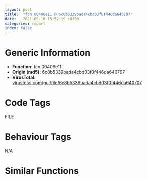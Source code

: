 ```yaml
---
layout: post
title:  "fcn.00406e11 @ 6c8b5339bada4cbd03f0f446da640707"
date:   2021-09-10 15:52:19 +0300
categories: report
index: false
---
```


# Generic Information
- **Function:** fcn.00406e11
- **Origin (md5):** 6c8b5339bada4cbd03f0f446da640707
- **VirusTotal:** [virustotal.com/gui/file/6c8b5339bada4cbd03f0f446da640707][virustotal_ref]

# Code Tags
<span class="tag" id="FILE">FILE</span>


# Behaviour Tags
<span class="bhv-tag" id="na">N/A</span>

# Similar Functions
<script type="text/javascript" src="https://www.gstatic.com/charts/loader.js"></script>
<script type="text/javascript">

    google.charts.load('current', {'packages':['corechart']});
    google.charts.setOnLoadCallback(drawChart);

    function drawChart() {
    var data = new google.visualization.DataTable();
        data.addColumn('number', 'X');
        data.addColumn('number', 'Y');
        data.addColumn({type: 'string', role: 'tooltip', 'p': {'html': true}});
        data.addColumn({'type': 'string', 'role': 'style'});
        
        data.addRows([
    [-50.71057891845703, 0.4877142310142517, '<b><a href="/report/fcn.00406e11@6c8b5339bada4cbd03f0f446da640707">fcn.00406e11</a><br>@6c8b5339bada4cbd03f0f446da640707</b><br>push ebp<br>mov ebp, esp<br>sub esp, 0x25c<br>push edi<br>mov edi, dword[ebp+8]<br>push edi<br>call fcn.004068fa<br>test byte[ebp+0xc], 8<br>mov dword[ebp-0xc], eax<br>je 0x406e44<br>push edi<br>call dword[sym.imp.KERNEL32.dll_DeleteFileW]<br>neg eax<br>sbb eax, eax<br>inc eax<br>add dword[0x473e88], eax<br>jmp 0x407043<br>push ebx<br>mov ebx, dword[ebp+0xc]<br>and ebx, 1<br>push esi<br>mov dword[ebp-4], ebx<br>je 0x406e63<br>test eax, eax<br>je 0x406fc1<br>test byte[ebp+0xc], 2<br>je 0x406fc1<br>push edi<br>mov esi, 0x45d928<br>push esi<br>call fcn.0040618f<br>test ebx, ebx<br>mov ebx, dword[sym.imp.KERNEL32.dll_lstrcatW]<br>je 0x406e83<br>push str..<br>push esi<br>call ebx<br>jmp 0x406e89<br>push edi<br>call fcn.004068ce<br>cmp word[edi], 0<br>jne 0x406e99<br>cmp word[0x45d928], 0x5c<br>jne 0x406ea1<br>push 0x4098a0<br>push edi<br>call ebx<br>push edi<br>call dword[sym.imp.KERNEL32.dll_lstrlenW]<br>lea eax, [edi+eax*2]<br>mov dword[ebp-8], eax<br>lea eax, [ebp-0x25c]<br>push eax<br>push esi<br>call dword[sym.imp.KERNEL32.dll_FindFirstFileW]<br>cmp eax, 0xffffffff<br>mov dword[ebp+8], eax<br>je 0x406fb2<br>lea esi, [ebp-0x230]<br>push 0x3f<br>mov eax, esi<br>push eax<br>call fcn.00405e8e<br>xor ebx, ebx<br>cmp word[eax], bx<br>je 0x406ee8<br>cmp word[ebp-0x28], bx<br>je 0x406ee8<br>lea esi, [ebp-0x28]<br>cmp word[esi], 0x2e<br>jne 0x406f0b<br>movzx eax, word[esi+2]<br>cmp ax, bx<br>je 0x406f8f<br>cmp ax, 0x2e<br>jne 0x406f0b<br>cmp word[esi+4], bx<br>je 0x406f8f<br>push esi<br>push dword[ebp-8]<br>call fcn.0040618f<br>test byte[ebp-0x25c], 0x10<br>je 0x406f32<br>mov eax, dword[ebp+0xc]<br>and eax, 3<br>cmp al, 3<br>jne 0x406f8f<br>push dword[ebp+0xc]<br>push edi<br>call fcn.00406e11<br>jmp 0x406f8f<br>push edi<br>push str.Delete:_DeleteFile___s__<br>call fcn.00406429<br>pop ecx<br>pop ecx<br>push edi<br>call fcn.00405fb9<br>push edi<br>call dword[sym.imp.KERNEL32.dll_DeleteFileW]<br>test eax, eax<br>push edi<br>jne 0x406f88<br>test byte[ebp+0xc], 4<br>je 0x406f74<br>push str.Delete:_DeleteFile_on_Reboot___s__<br>call fcn.00406429<br>pop ecx<br>pop ecx<br>push edi<br>push 0xfffffffffffffff1<br>call fcn.00405107<br>push ebx<br>push edi<br>call fcn.00406dde<br>jmp 0x406f8f<br>push str.Delete:_DeleteFile_failed___s__<br>call fcn.00406429<br>inc dword[0x473e88]<br>pop ecx<br>pop ecx<br>jmp 0x406f8f<br>push 0xfffffffffffffff2<br>call fcn.00405107<br>lea eax, [ebp-0x25c]<br>push eax<br>push dword[ebp+8]<br>call dword[sym.imp.KERNEL32.dll_FindNextFileW]<br>test eax, eax<br>jne 0x406ec8<br>push dword[ebp+8]<br>call dword[sym.imp.KERNEL32.dll_FindClose]<br>jmp 0x406fb4<br>xor ebx, ebx<br>cmp dword[ebp-4], ebx<br>je 0x406fc1<br>mov eax, dword[ebp-8]<br>and word[eax-2], 0<br>xor esi, esi<br>cmp dword[ebp-4], esi<br>je 0x407041<br>cmp dword[ebp-0xc], esi<br>push edi<br>jne 0x406fd5<br>push str.RMDir:_RemoveDirectory_invalid_input___s__<br>jmp 0x40702b<br>call fcn.0040645b<br>test eax, eax<br>je 0x407041<br>push edi<br>call fcn.0040689f<br>push edi<br>push str.RMDir:_RemoveDirectory___s__<br>call fcn.00406429<br>pop ecx<br>pop ecx<br>push edi<br>call fcn.00405fb9<br>push edi<br>call dword[sym.imp.KERNEL32.dll_RemoveDirectoryW]<br>test eax, eax<br>push edi<br>jne 0x40703a<br>test byte[ebp+0xc], 4<br>je 0x407026<br>push str.RMDir:_RemoveDirectory_on_Reboot___s__<br>call fcn.00406429<br>pop ecx<br>pop ecx<br>push edi<br>push 0xfffffffffffffff1<br>call fcn.00405107<br>push esi<br>push edi<br>call fcn.00406dde<br>jmp 0x407041<br>push str.RMDir:_RemoveDirectory_failed___s__<br>call fcn.00406429<br>inc dword[0x473e88]<br>pop ecx<br>pop ecx<br>jmp 0x407041<br>push 0xffffffffffffffe5<br>call fcn.00405107<br>pop esi<br>pop ebx<br>pop edi<br>leave <br>ret 8<br><eoc> ', 'point { fill-color: #e0440e; }'],
[-35.96677780151367, -12.055270195007324, '<b><a href="/report/fcn.00406c9b@fc08a944a357dc216338592f13f65b60">fcn.00406c9b</a><br>@fc08a944a357dc216338592f13f65b60</b><br>push ebp<br>mov ebp, esp<br>sub esp, 0x25c<br>push edi<br>mov edi, dword[ebp+8]<br>push edi<br>call fcn.0040677e<br>test byte[ebp+0xc], 8<br>mov dword[ebp-0xc], eax<br>je 0x406cce<br>push edi<br>call dword[sym.imp.KERNEL32.dll_DeleteFileW]<br>neg eax<br>sbb eax, eax<br>inc eax<br>add dword[0x472e88], eax<br>jmp 0x406ecd<br>push ebx<br>mov ebx, dword[ebp+0xc]<br>and ebx, 1<br>push esi<br>mov dword[ebp-4], ebx<br>je 0x406ced<br>test eax, eax<br>je 0x406e4b<br>test byte[ebp+0xc], 2<br>je 0x406e4b<br>push edi<br>mov esi, 0x45c918<br>push esi<br>call fcn.00406009<br>test ebx, ebx<br>mov ebx, dword[sym.imp.KERNEL32.dll_lstrcatW]<br>je 0x406d0d<br>push str..<br>push esi<br>call ebx<br>jmp 0x406d13<br>push edi<br>call fcn.00406751<br>cmp word[edi], 0<br>jne 0x406d23<br>cmp word[0x45c918], 0x5c<br>jne 0x406d2b<br>push 0x408838<br>push edi<br>call ebx<br>push edi<br>call dword[sym.imp.KERNEL32.dll_lstrlenW]<br>lea eax, [edi+eax*2]<br>mov dword[ebp-8], eax<br>lea eax, [ebp-0x25c]<br>push eax<br>push esi<br>call dword[sym.imp.KERNEL32.dll_FindFirstFileW]<br>mov dword[ebp+8], eax<br>cmp eax, 0xffffffff<br>je 0x406e3b<br>lea esi, [ebp-0x230]<br>push 0x3f<br>mov eax, esi<br>push eax<br>call fcn.00405d06<br>xor ebx, ebx<br>cmp word[eax], bx<br>je 0x406d72<br>cmp word[ebp-0x28], bx<br>je 0x406d72<br>lea esi, [ebp-0x28]<br>cmp word[esi], 0x2e<br>jne 0x406d94<br>movzx eax, word[esi+2]<br>cmp ax, bx<br>je 0x406e18<br>cmp eax, 0x2e<br>jne 0x406d94<br>cmp word[esi+4], bx<br>je 0x406e18<br>push esi<br>push dword[ebp-8]<br>call fcn.00406009<br>test byte[ebp-0x25c], 0x10<br>je 0x406dbb<br>mov eax, dword[ebp+0xc]<br>and eax, 3<br>cmp al, 3<br>jne 0x406e18<br>push dword[ebp+0xc]<br>push edi<br>call fcn.00406c9b<br>jmp 0x406e18<br>push edi<br>push str.Delete:_DeleteFile___s__<br>call fcn.004062a3<br>pop ecx<br>pop ecx<br>push edi<br>call fcn.00405e30<br>push edi<br>call dword[sym.imp.KERNEL32.dll_DeleteFileW]<br>push edi<br>test eax, eax<br>jne 0x406e11<br>test byte[ebp+0xc], 4<br>je 0x406dfd<br>push str.Delete:_DeleteFile_on_Reboot___s__<br>call fcn.004062a3<br>pop ecx<br>pop ecx<br>push edi<br>push 0xfffffffffffffff1<br>call fcn.00404f72<br>push ebx<br>push edi<br>call fcn.00406c68<br>jmp 0x406e18<br>push str.Delete:_DeleteFile_failed___s__<br>call fcn.004062a3<br>inc dword[0x472e88]<br>pop ecx<br>pop ecx<br>jmp 0x406e18<br>push 0xfffffffffffffff2<br>call fcn.00404f72<br>lea eax, [ebp-0x25c]<br>push eax<br>push dword[ebp+8]<br>call dword[sym.imp.KERNEL32.dll_FindNextFileW]<br>test eax, eax<br>jne 0x406d52<br>push dword[ebp+8]<br>call dword[sym.imp.KERNEL32.dll_FindClose]<br>jmp 0x406e3d<br>xor ebx, ebx<br>cmp dword[ebp-4], ebx<br>je 0x406e4b<br>mov ecx, dword[ebp-8]<br>xor eax, eax<br>mov word[ecx-2], ax<br>xor esi, esi<br>cmp dword[ebp-4], esi<br>je 0x406ecb<br>push edi<br>cmp dword[ebp-0xc], esi<br>jne 0x406e5f<br>push str.RMDir:_RemoveDirectory_invalid_input___s__<br>jmp 0x406eb5<br>call fcn.004062d5<br>test eax, eax<br>je 0x406ecb<br>push edi<br>call fcn.00406722<br>push edi<br>push str.RMDir:_RemoveDirectory___s__<br>call fcn.004062a3<br>pop ecx<br>pop ecx<br>push edi<br>call fcn.00405e30<br>push edi<br>call dword[sym.imp.KERNEL32.dll_RemoveDirectoryW]<br>push edi<br>test eax, eax<br>jne 0x406ec4<br>test byte[ebp+0xc], 4<br>je 0x406eb0<br>push str.RMDir:_RemoveDirectory_on_Reboot___s__<br>call fcn.004062a3<br>pop ecx<br>pop ecx<br>push edi<br>push 0xfffffffffffffff1<br>call fcn.00404f72<br>push esi<br>push edi<br>call fcn.00406c68<br>jmp 0x406ecb<br>push str.RMDir:_RemoveDirectory_failed___s__<br>call fcn.004062a3<br>inc dword[0x472e88]<br>pop ecx<br>pop ecx<br>jmp 0x406ecb<br>push 0xffffffffffffffe5<br>call fcn.00404f72<br>pop esi<br>pop ebx<br>pop edi<br>leave <br>ret 8<br><eoc> ', 'null'],
[-44.886165618896484, -29.09818458557129, '<b><a href="/report/fcn.00406c9b@59b1876779e3211327c1a96e7e2c12c4">fcn.00406c9b</a><br>@59b1876779e3211327c1a96e7e2c12c4</b><br>push ebp<br>mov ebp, esp<br>sub esp, 0x25c<br>push edi<br>mov edi, dword[ebp+8]<br>push edi<br>call fcn.0040677e<br>test byte[ebp+0xc], 8<br>mov dword[ebp-0xc], eax<br>je 0x406cce<br>push edi<br>call dword[sym.imp.KERNEL32.dll_DeleteFileW]<br>neg eax<br>sbb eax, eax<br>inc eax<br>add dword[0x472e88], eax<br>jmp 0x406ecd<br>push ebx<br>mov ebx, dword[ebp+0xc]<br>and ebx, 1<br>push esi<br>mov dword[ebp-4], ebx<br>je 0x406ced<br>test eax, eax<br>je 0x406e4b<br>test byte[ebp+0xc], 2<br>je 0x406e4b<br>push edi<br>mov esi, 0x45c918<br>push esi<br>call fcn.00406009<br>test ebx, ebx<br>mov ebx, dword[sym.imp.KERNEL32.dll_lstrcatW]<br>je 0x406d0d<br>push str..<br>push esi<br>call ebx<br>jmp 0x406d13<br>push edi<br>call fcn.00406751<br>cmp word[edi], 0<br>jne 0x406d23<br>cmp word[0x45c918], 0x5c<br>jne 0x406d2b<br>push 0x408838<br>push edi<br>call ebx<br>push edi<br>call dword[sym.imp.KERNEL32.dll_lstrlenW]<br>lea eax, [edi+eax*2]<br>mov dword[ebp-8], eax<br>lea eax, [ebp-0x25c]<br>push eax<br>push esi<br>call dword[sym.imp.KERNEL32.dll_FindFirstFileW]<br>mov dword[ebp+8], eax<br>cmp eax, 0xffffffff<br>je 0x406e3b<br>lea esi, [ebp-0x230]<br>push 0x3f<br>mov eax, esi<br>push eax<br>call fcn.00405d06<br>xor ebx, ebx<br>cmp word[eax], bx<br>je 0x406d72<br>cmp word[ebp-0x28], bx<br>je 0x406d72<br>lea esi, [ebp-0x28]<br>cmp word[esi], 0x2e<br>jne 0x406d94<br>movzx eax, word[esi+2]<br>cmp ax, bx<br>je 0x406e18<br>cmp eax, 0x2e<br>jne 0x406d94<br>cmp word[esi+4], bx<br>je 0x406e18<br>push esi<br>push dword[ebp-8]<br>call fcn.00406009<br>test byte[ebp-0x25c], 0x10<br>je 0x406dbb<br>mov eax, dword[ebp+0xc]<br>and eax, 3<br>cmp al, 3<br>jne 0x406e18<br>push dword[ebp+0xc]<br>push edi<br>call fcn.00406c9b<br>jmp 0x406e18<br>push edi<br>push str.Delete:_DeleteFile___s__<br>call fcn.004062a3<br>pop ecx<br>pop ecx<br>push edi<br>call fcn.00405e30<br>push edi<br>call dword[sym.imp.KERNEL32.dll_DeleteFileW]<br>push edi<br>test eax, eax<br>jne 0x406e11<br>test byte[ebp+0xc], 4<br>je 0x406dfd<br>push str.Delete:_DeleteFile_on_Reboot___s__<br>call fcn.004062a3<br>pop ecx<br>pop ecx<br>push edi<br>push 0xfffffffffffffff1<br>call fcn.00404f72<br>push ebx<br>push edi<br>call fcn.00406c68<br>jmp 0x406e18<br>push str.Delete:_DeleteFile_failed___s__<br>call fcn.004062a3<br>inc dword[0x472e88]<br>pop ecx<br>pop ecx<br>jmp 0x406e18<br>push 0xfffffffffffffff2<br>call fcn.00404f72<br>lea eax, [ebp-0x25c]<br>push eax<br>push dword[ebp+8]<br>call dword[sym.imp.KERNEL32.dll_FindNextFileW]<br>test eax, eax<br>jne 0x406d52<br>push dword[ebp+8]<br>call dword[sym.imp.KERNEL32.dll_FindClose]<br>jmp 0x406e3d<br>xor ebx, ebx<br>cmp dword[ebp-4], ebx<br>je 0x406e4b<br>mov ecx, dword[ebp-8]<br>xor eax, eax<br>mov word[ecx-2], ax<br>xor esi, esi<br>cmp dword[ebp-4], esi<br>je 0x406ecb<br>push edi<br>cmp dword[ebp-0xc], esi<br>jne 0x406e5f<br>push str.RMDir:_RemoveDirectory_invalid_input___s__<br>jmp 0x406eb5<br>call fcn.004062d5<br>test eax, eax<br>je 0x406ecb<br>push edi<br>call fcn.00406722<br>push edi<br>push str.RMDir:_RemoveDirectory___s__<br>call fcn.004062a3<br>pop ecx<br>pop ecx<br>push edi<br>call fcn.00405e30<br>push edi<br>call dword[sym.imp.KERNEL32.dll_RemoveDirectoryW]<br>push edi<br>test eax, eax<br>jne 0x406ec4<br>test byte[ebp+0xc], 4<br>je 0x406eb0<br>push str.RMDir:_RemoveDirectory_on_Reboot___s__<br>call fcn.004062a3<br>pop ecx<br>pop ecx<br>push edi<br>push 0xfffffffffffffff1<br>call fcn.00404f72<br>push esi<br>push edi<br>call fcn.00406c68<br>jmp 0x406ecb<br>push str.RMDir:_RemoveDirectory_failed___s__<br>call fcn.004062a3<br>inc dword[0x472e88]<br>pop ecx<br>pop ecx<br>jmp 0x406ecb<br>push 0xffffffffffffffe5<br>call fcn.00404f72<br>pop esi<br>pop ebx<br>pop edi<br>leave <br>ret 8<br><eoc> ', 'null'],
[-17.348682403564453, -16.9583797454834, '<b><a href="/report/fcn.00406cc7@5bfd33ece1aeef8bda2c7fc886262ed9">fcn.00406cc7</a><br>@5bfd33ece1aeef8bda2c7fc886262ed9</b><br>push ebp<br>mov ebp, esp<br>sub esp, 0x25c<br>push edi<br>mov edi, dword[ebp+8]<br>push edi<br>call fcn.004067aa<br>test byte[ebp+0xc], 8<br>mov dword[ebp-0xc], eax<br>je 0x406cfa<br>push edi<br>call dword[sym.imp.KERNEL32.dll_DeleteFileW]<br>neg eax<br>sbb eax, eax<br>inc eax<br>add dword[0x47eb68], eax<br>jmp 0x406ef9<br>push ebx<br>mov ebx, dword[ebp+0xc]<br>and ebx, 1<br>push esi<br>mov dword[ebp-4], ebx<br>je 0x406d19<br>test eax, eax<br>je 0x406e77<br>test byte[ebp+0xc], 2<br>je 0x406e77<br>push edi<br>mov esi, 0x467470<br>push esi<br>call fcn.00406035<br>test ebx, ebx<br>mov ebx, dword[sym.imp.KERNEL32.dll_lstrcatW]<br>je 0x406d39<br>push str..<br>push esi<br>call ebx<br>jmp 0x406d3f<br>push edi<br>call fcn.0040677d<br>cmp word[edi], 0<br>jne 0x406d4f<br>cmp word[0x467470], 0x5c<br>jne 0x406d57<br>push 0x409838<br>push edi<br>call ebx<br>push edi<br>call dword[sym.imp.KERNEL32.dll_lstrlenW]<br>lea eax, [edi+eax*2]<br>mov dword[ebp-8], eax<br>lea eax, [ebp-0x25c]<br>push eax<br>push esi<br>call dword[sym.imp.KERNEL32.dll_FindFirstFileW]<br>mov dword[ebp+8], eax<br>cmp eax, 0xffffffff<br>je 0x406e67<br>lea esi, [ebp-0x230]<br>push 0x3f<br>mov eax, esi<br>push eax<br>call fcn.00405d32<br>xor ebx, ebx<br>cmp word[eax], bx<br>je 0x406d9e<br>cmp word[ebp-0x28], bx<br>je 0x406d9e<br>lea esi, [ebp-0x28]<br>cmp word[esi], 0x2e<br>jne 0x406dc0<br>movzx eax, word[esi+2]<br>cmp ax, bx<br>je 0x406e44<br>cmp eax, 0x2e<br>jne 0x406dc0<br>cmp word[esi+4], bx<br>je 0x406e44<br>push esi<br>push dword[ebp-8]<br>call fcn.00406035<br>test byte[ebp-0x25c], 0x10<br>je 0x406de7<br>mov eax, dword[ebp+0xc]<br>and eax, 3<br>cmp al, 3<br>jne 0x406e44<br>push dword[ebp+0xc]<br>push edi<br>call fcn.00406cc7<br>jmp 0x406e44<br>push edi<br>push str.Delete:_DeleteFile___s__<br>call fcn.004062cf<br>pop ecx<br>pop ecx<br>push edi<br>call fcn.00405e5c<br>push edi<br>call dword[sym.imp.KERNEL32.dll_DeleteFileW]<br>push edi<br>test eax, eax<br>jne 0x406e3d<br>test byte[ebp+0xc], 4<br>je 0x406e29<br>push str.Delete:_DeleteFile_on_Reboot___s__<br>call fcn.004062cf<br>pop ecx<br>pop ecx<br>push edi<br>push 0xfffffffffffffff1<br>call fcn.00404f9e<br>push ebx<br>push edi<br>call fcn.00406c94<br>jmp 0x406e44<br>push str.Delete:_DeleteFile_failed___s__<br>call fcn.004062cf<br>inc dword[0x47eb68]<br>pop ecx<br>pop ecx<br>jmp 0x406e44<br>push 0xfffffffffffffff2<br>call fcn.00404f9e<br>lea eax, [ebp-0x25c]<br>push eax<br>push dword[ebp+8]<br>call dword[sym.imp.KERNEL32.dll_FindNextFileW]<br>test eax, eax<br>jne 0x406d7e<br>push dword[ebp+8]<br>call dword[sym.imp.KERNEL32.dll_FindClose]<br>jmp 0x406e69<br>xor ebx, ebx<br>cmp dword[ebp-4], ebx<br>je 0x406e77<br>mov ecx, dword[ebp-8]<br>xor eax, eax<br>mov word[ecx-2], ax<br>xor esi, esi<br>cmp dword[ebp-4], esi<br>je 0x406ef7<br>push edi<br>cmp dword[ebp-0xc], esi<br>jne 0x406e8b<br>push str.RMDir:_RemoveDirectory_invalid_input___s__<br>jmp 0x406ee1<br>call fcn.00406301<br>test eax, eax<br>je 0x406ef7<br>push edi<br>call fcn.0040674e<br>push edi<br>push str.RMDir:_RemoveDirectory___s__<br>call fcn.004062cf<br>pop ecx<br>pop ecx<br>push edi<br>call fcn.00405e5c<br>push edi<br>call dword[sym.imp.KERNEL32.dll_RemoveDirectoryW]<br>push edi<br>test eax, eax<br>jne 0x406ef0<br>test byte[ebp+0xc], 4<br>je 0x406edc<br>push str.RMDir:_RemoveDirectory_on_Reboot___s__<br>call fcn.004062cf<br>pop ecx<br>pop ecx<br>push edi<br>push 0xfffffffffffffff1<br>call fcn.00404f9e<br>push esi<br>push edi<br>call fcn.00406c94<br>jmp 0x406ef7<br>push str.RMDir:_RemoveDirectory_failed___s__<br>call fcn.004062cf<br>inc dword[0x47eb68]<br>pop ecx<br>pop ecx<br>jmp 0x406ef7<br>push 0xffffffffffffffe5<br>call fcn.00404f9e<br>pop esi<br>pop ebx<br>pop edi<br>leave <br>ret 8<br><eoc> ', 'null'],
[-20.455209732055664, -0.5144610404968262, '<b><a href="/report/fcn.00406c9b@e7f0482c425f7bc9cd320f60c1cfa28c">fcn.00406c9b</a><br>@e7f0482c425f7bc9cd320f60c1cfa28c</b><br>push ebp<br>mov ebp, esp<br>sub esp, 0x25c<br>push edi<br>mov edi, dword[ebp+8]<br>push edi<br>call fcn.0040677e<br>test byte[ebp+0xc], 8<br>mov dword[ebp-0xc], eax<br>je 0x406cce<br>push edi<br>call dword[sym.imp.KERNEL32.dll_DeleteFileW]<br>neg eax<br>sbb eax, eax<br>inc eax<br>add dword[0x472e88], eax<br>jmp 0x406ecd<br>push ebx<br>mov ebx, dword[ebp+0xc]<br>and ebx, 1<br>push esi<br>mov dword[ebp-4], ebx<br>je 0x406ced<br>test eax, eax<br>je 0x406e4b<br>test byte[ebp+0xc], 2<br>je 0x406e4b<br>push edi<br>mov esi, 0x45c918<br>push esi<br>call fcn.00406009<br>test ebx, ebx<br>mov ebx, dword[sym.imp.KERNEL32.dll_lstrcatW]<br>je 0x406d0d<br>push str..<br>push esi<br>call ebx<br>jmp 0x406d13<br>push edi<br>call fcn.00406751<br>cmp word[edi], 0<br>jne 0x406d23<br>cmp word[0x45c918], 0x5c<br>jne 0x406d2b<br>push 0x408838<br>push edi<br>call ebx<br>push edi<br>call dword[sym.imp.KERNEL32.dll_lstrlenW]<br>lea eax, [edi+eax*2]<br>mov dword[ebp-8], eax<br>lea eax, [ebp-0x25c]<br>push eax<br>push esi<br>call dword[sym.imp.KERNEL32.dll_FindFirstFileW]<br>mov dword[ebp+8], eax<br>cmp eax, 0xffffffff<br>je 0x406e3b<br>lea esi, [ebp-0x230]<br>push 0x3f<br>mov eax, esi<br>push eax<br>call fcn.00405d06<br>xor ebx, ebx<br>cmp word[eax], bx<br>je 0x406d72<br>cmp word[ebp-0x28], bx<br>je 0x406d72<br>lea esi, [ebp-0x28]<br>cmp word[esi], 0x2e<br>jne 0x406d94<br>movzx eax, word[esi+2]<br>cmp ax, bx<br>je 0x406e18<br>cmp eax, 0x2e<br>jne 0x406d94<br>cmp word[esi+4], bx<br>je 0x406e18<br>push esi<br>push dword[ebp-8]<br>call fcn.00406009<br>test byte[ebp-0x25c], 0x10<br>je 0x406dbb<br>mov eax, dword[ebp+0xc]<br>and eax, 3<br>cmp al, 3<br>jne 0x406e18<br>push dword[ebp+0xc]<br>push edi<br>call fcn.00406c9b<br>jmp 0x406e18<br>push edi<br>push str.Delete:_DeleteFile___s__<br>call fcn.004062a3<br>pop ecx<br>pop ecx<br>push edi<br>call fcn.00405e30<br>push edi<br>call dword[sym.imp.KERNEL32.dll_DeleteFileW]<br>push edi<br>test eax, eax<br>jne 0x406e11<br>test byte[ebp+0xc], 4<br>je 0x406dfd<br>push str.Delete:_DeleteFile_on_Reboot___s__<br>call fcn.004062a3<br>pop ecx<br>pop ecx<br>push edi<br>push 0xfffffffffffffff1<br>call fcn.00404f72<br>push ebx<br>push edi<br>call fcn.00406c68<br>jmp 0x406e18<br>push str.Delete:_DeleteFile_failed___s__<br>call fcn.004062a3<br>inc dword[0x472e88]<br>pop ecx<br>pop ecx<br>jmp 0x406e18<br>push 0xfffffffffffffff2<br>call fcn.00404f72<br>lea eax, [ebp-0x25c]<br>push eax<br>push dword[ebp+8]<br>call dword[sym.imp.KERNEL32.dll_FindNextFileW]<br>test eax, eax<br>jne 0x406d52<br>push dword[ebp+8]<br>call dword[sym.imp.KERNEL32.dll_FindClose]<br>jmp 0x406e3d<br>xor ebx, ebx<br>cmp dword[ebp-4], ebx<br>je 0x406e4b<br>mov ecx, dword[ebp-8]<br>xor eax, eax<br>mov word[ecx-2], ax<br>xor esi, esi<br>cmp dword[ebp-4], esi<br>je 0x406ecb<br>push edi<br>cmp dword[ebp-0xc], esi<br>jne 0x406e5f<br>push str.RMDir:_RemoveDirectory_invalid_input___s__<br>jmp 0x406eb5<br>call fcn.004062d5<br>test eax, eax<br>je 0x406ecb<br>push edi<br>call fcn.00406722<br>push edi<br>push str.RMDir:_RemoveDirectory___s__<br>call fcn.004062a3<br>pop ecx<br>pop ecx<br>push edi<br>call fcn.00405e30<br>push edi<br>call dword[sym.imp.KERNEL32.dll_RemoveDirectoryW]<br>push edi<br>test eax, eax<br>jne 0x406ec4<br>test byte[ebp+0xc], 4<br>je 0x406eb0<br>push str.RMDir:_RemoveDirectory_on_Reboot___s__<br>call fcn.004062a3<br>pop ecx<br>pop ecx<br>push edi<br>push 0xfffffffffffffff1<br>call fcn.00404f72<br>push esi<br>push edi<br>call fcn.00406c68<br>jmp 0x406ecb<br>push str.RMDir:_RemoveDirectory_failed___s__<br>call fcn.004062a3<br>inc dword[0x472e88]<br>pop ecx<br>pop ecx<br>jmp 0x406ecb<br>push 0xffffffffffffffe5<br>call fcn.00404f72<br>pop esi<br>pop ebx<br>pop edi<br>leave <br>ret 8<br><eoc> ', 'null'],
[-35.33755111694336, 7.1390380859375, '<b><a href="/report/fcn.00406dfc@13efdafd5b4f5d3a5dcb240b696c267c">fcn.00406dfc</a><br>@13efdafd5b4f5d3a5dcb240b696c267c</b><br>push ebp<br>mov ebp, esp<br>sub esp, 0x25c<br>push edi<br>mov edi, dword[ebp+8]<br>push edi<br>call fcn.004068df<br>test byte[ebp+0xc], 8<br>mov dword[ebp-0xc], eax<br>je 0x406e2f<br>push edi<br>call dword[sym.imp.KERNEL32.dll_DeleteFileW]<br>neg eax<br>sbb eax, eax<br>inc eax<br>add dword[0x472e88], eax<br>jmp 0x40702e<br>push ebx<br>mov ebx, dword[ebp+0xc]<br>and ebx, 1<br>push esi<br>mov dword[ebp-4], ebx<br>je 0x406e4e<br>test eax, eax<br>je 0x406fac<br>test byte[ebp+0xc], 2<br>je 0x406fac<br>push edi<br>mov esi, 0x45c928<br>push esi<br>call fcn.0040616a<br>test ebx, ebx<br>mov ebx, dword[sym.imp.KERNEL32.dll_lstrcatW]<br>je 0x406e6e<br>push str..<br>push esi<br>call ebx<br>jmp 0x406e74<br>push edi<br>call fcn.004068b2<br>cmp word[edi], 0<br>jne 0x406e84<br>cmp word[0x45c928], 0x5c<br>jne 0x406e8c<br>push 0x408838<br>push edi<br>call ebx<br>push edi<br>call dword[sym.imp.KERNEL32.dll_lstrlenW]<br>lea eax, [edi+eax*2]<br>mov dword[ebp-8], eax<br>lea eax, [ebp-0x25c]<br>push eax<br>push esi<br>call dword[sym.imp.KERNEL32.dll_FindFirstFileW]<br>mov dword[ebp+8], eax<br>cmp eax, 0xffffffff<br>je 0x406f9c<br>lea esi, [ebp-0x230]<br>push 0x3f<br>mov eax, esi<br>push eax<br>call fcn.00405e66<br>xor ebx, ebx<br>cmp word[eax], bx<br>je 0x406ed3<br>cmp word[ebp-0x28], bx<br>je 0x406ed3<br>lea esi, [ebp-0x28]<br>cmp word[esi], 0x2e<br>jne 0x406ef5<br>movzx eax, word[esi+2]<br>cmp ax, bx<br>je 0x406f79<br>cmp eax, 0x2e<br>jne 0x406ef5<br>cmp word[esi+4], bx<br>je 0x406f79<br>push esi<br>push dword[ebp-8]<br>call fcn.0040616a<br>test byte[ebp-0x25c], 0x10<br>je 0x406f1c<br>mov eax, dword[ebp+0xc]<br>and eax, 3<br>cmp al, 3<br>jne 0x406f79<br>push dword[ebp+0xc]<br>push edi<br>call fcn.00406dfc<br>jmp 0x406f79<br>push edi<br>push str.Delete:_DeleteFile___s__<br>call fcn.00406404<br>pop ecx<br>pop ecx<br>push edi<br>call fcn.00405f90<br>push edi<br>call dword[sym.imp.KERNEL32.dll_DeleteFileW]<br>push edi<br>test eax, eax<br>jne 0x406f72<br>test byte[ebp+0xc], 4<br>je 0x406f5e<br>push str.Delete:_DeleteFile_on_Reboot___s__<br>call fcn.00406404<br>pop ecx<br>pop ecx<br>push edi<br>push 0xfffffffffffffff1<br>call fcn.004050d2<br>push ebx<br>push edi<br>call fcn.00406dc9<br>jmp 0x406f79<br>push str.Delete:_DeleteFile_failed___s__<br>call fcn.00406404<br>inc dword[0x472e88]<br>pop ecx<br>pop ecx<br>jmp 0x406f79<br>push 0xfffffffffffffff2<br>call fcn.004050d2<br>lea eax, [ebp-0x25c]<br>push eax<br>push dword[ebp+8]<br>call dword[sym.imp.KERNEL32.dll_FindNextFileW]<br>test eax, eax<br>jne 0x406eb3<br>push dword[ebp+8]<br>call dword[sym.imp.KERNEL32.dll_FindClose]<br>jmp 0x406f9e<br>xor ebx, ebx<br>cmp dword[ebp-4], ebx<br>je 0x406fac<br>mov ecx, dword[ebp-8]<br>xor eax, eax<br>mov word[ecx-2], ax<br>xor esi, esi<br>cmp dword[ebp-4], esi<br>je 0x40702c<br>push edi<br>cmp dword[ebp-0xc], esi<br>jne 0x406fc0<br>push str.RMDir:_RemoveDirectory_invalid_input___s__<br>jmp 0x407016<br>call fcn.00406436<br>test eax, eax<br>je 0x40702c<br>push edi<br>call fcn.00406883<br>push edi<br>push str.RMDir:_RemoveDirectory___s__<br>call fcn.00406404<br>pop ecx<br>pop ecx<br>push edi<br>call fcn.00405f90<br>push edi<br>call dword[sym.imp.KERNEL32.dll_RemoveDirectoryW]<br>push edi<br>test eax, eax<br>jne 0x407025<br>test byte[ebp+0xc], 4<br>je 0x407011<br>push str.RMDir:_RemoveDirectory_on_Reboot___s__<br>call fcn.00406404<br>pop ecx<br>pop ecx<br>push edi<br>push 0xfffffffffffffff1<br>call fcn.004050d2<br>push esi<br>push edi<br>call fcn.00406dc9<br>jmp 0x40702c<br>push str.RMDir:_RemoveDirectory_failed___s__<br>call fcn.00406404<br>inc dword[0x472e88]<br>pop ecx<br>pop ecx<br>jmp 0x40702c<br>push 0xffffffffffffffe5<br>call fcn.004050d2<br>pop esi<br>pop ebx<br>pop edi<br>leave <br>ret 8<br><eoc> ', 'null'],
[-54.933780670166016, -15.699710845947266, '<b><a href="/report/fcn.00406e11@e7582fc3dadb394a1457ab7e7fbbe9a7">fcn.00406e11</a><br>@e7582fc3dadb394a1457ab7e7fbbe9a7</b><br>push ebp<br>mov ebp, esp<br>sub esp, 0x25c<br>push edi<br>mov edi, dword[ebp+8]<br>push edi<br>call fcn.004068fa<br>test byte[ebp+0xc], 8<br>mov dword[ebp-0xc], eax<br>je 0x406e44<br>push edi<br>call dword[sym.imp.KERNEL32.dll_DeleteFileW]<br>neg eax<br>sbb eax, eax<br>inc eax<br>add dword[0x473e88], eax<br>jmp 0x407043<br>push ebx<br>mov ebx, dword[ebp+0xc]<br>and ebx, 1<br>push esi<br>mov dword[ebp-4], ebx<br>je 0x406e63<br>test eax, eax<br>je 0x406fc1<br>test byte[ebp+0xc], 2<br>je 0x406fc1<br>push edi<br>mov esi, 0x45d928<br>push esi<br>call fcn.0040618f<br>test ebx, ebx<br>mov ebx, dword[sym.imp.KERNEL32.dll_lstrcatW]<br>je 0x406e83<br>push str..<br>push esi<br>call ebx<br>jmp 0x406e89<br>push edi<br>call fcn.004068ce<br>cmp word[edi], 0<br>jne 0x406e99<br>cmp word[0x45d928], 0x5c<br>jne 0x406ea1<br>push 0x4098a0<br>push edi<br>call ebx<br>push edi<br>call dword[sym.imp.KERNEL32.dll_lstrlenW]<br>lea eax, [edi+eax*2]<br>mov dword[ebp-8], eax<br>lea eax, [ebp-0x25c]<br>push eax<br>push esi<br>call dword[sym.imp.KERNEL32.dll_FindFirstFileW]<br>cmp eax, 0xffffffff<br>mov dword[ebp+8], eax<br>je 0x406fb2<br>lea esi, [ebp-0x230]<br>push 0x3f<br>mov eax, esi<br>push eax<br>call fcn.00405e8e<br>xor ebx, ebx<br>cmp word[eax], bx<br>je 0x406ee8<br>cmp word[ebp-0x28], bx<br>je 0x406ee8<br>lea esi, [ebp-0x28]<br>cmp word[esi], 0x2e<br>jne 0x406f0b<br>movzx eax, word[esi+2]<br>cmp ax, bx<br>je 0x406f8f<br>cmp ax, 0x2e<br>jne 0x406f0b<br>cmp word[esi+4], bx<br>je 0x406f8f<br>push esi<br>push dword[ebp-8]<br>call fcn.0040618f<br>test byte[ebp-0x25c], 0x10<br>je 0x406f32<br>mov eax, dword[ebp+0xc]<br>and eax, 3<br>cmp al, 3<br>jne 0x406f8f<br>push dword[ebp+0xc]<br>push edi<br>call fcn.00406e11<br>jmp 0x406f8f<br>push edi<br>push str.Delete:_DeleteFile___s__<br>call fcn.00406429<br>pop ecx<br>pop ecx<br>push edi<br>call fcn.00405fb9<br>push edi<br>call dword[sym.imp.KERNEL32.dll_DeleteFileW]<br>test eax, eax<br>push edi<br>jne 0x406f88<br>test byte[ebp+0xc], 4<br>je 0x406f74<br>push str.Delete:_DeleteFile_on_Reboot___s__<br>call fcn.00406429<br>pop ecx<br>pop ecx<br>push edi<br>push 0xfffffffffffffff1<br>call fcn.00405107<br>push ebx<br>push edi<br>call fcn.00406dde<br>jmp 0x406f8f<br>push str.Delete:_DeleteFile_failed___s__<br>call fcn.00406429<br>inc dword[0x473e88]<br>pop ecx<br>pop ecx<br>jmp 0x406f8f<br>push 0xfffffffffffffff2<br>call fcn.00405107<br>lea eax, [ebp-0x25c]<br>push eax<br>push dword[ebp+8]<br>call dword[sym.imp.KERNEL32.dll_FindNextFileW]<br>test eax, eax<br>jne 0x406ec8<br>push dword[ebp+8]<br>call dword[sym.imp.KERNEL32.dll_FindClose]<br>jmp 0x406fb4<br>xor ebx, ebx<br>cmp dword[ebp-4], ebx<br>je 0x406fc1<br>mov eax, dword[ebp-8]<br>and word[eax-2], 0<br>xor esi, esi<br>cmp dword[ebp-4], esi<br>je 0x407041<br>cmp dword[ebp-0xc], esi<br>push edi<br>jne 0x406fd5<br>push str.RMDir:_RemoveDirectory_invalid_input___s__<br>jmp 0x40702b<br>call fcn.0040645b<br>test eax, eax<br>je 0x407041<br>push edi<br>call fcn.0040689f<br>push edi<br>push str.RMDir:_RemoveDirectory___s__<br>call fcn.00406429<br>pop ecx<br>pop ecx<br>push edi<br>call fcn.00405fb9<br>push edi<br>call dword[sym.imp.KERNEL32.dll_RemoveDirectoryW]<br>test eax, eax<br>push edi<br>jne 0x40703a<br>test byte[ebp+0xc], 4<br>je 0x407026<br>push str.RMDir:_RemoveDirectory_on_Reboot___s__<br>call fcn.00406429<br>pop ecx<br>pop ecx<br>push edi<br>push 0xfffffffffffffff1<br>call fcn.00405107<br>push esi<br>push edi<br>call fcn.00406dde<br>jmp 0x407041<br>push str.RMDir:_RemoveDirectory_failed___s__<br>call fcn.00406429<br>inc dword[0x473e88]<br>pop ecx<br>pop ecx<br>jmp 0x407041<br>push 0xffffffffffffffe5<br>call fcn.00405107<br>pop esi<br>pop ebx<br>pop edi<br>leave <br>ret 8<br><eoc> ', 'null'],
[-28.15935707092285, -29.729215621948242, '<b><a href="/report/fcn.00406cc7@999ae3491971c32d67bd4c32561ea381">fcn.00406cc7</a><br>@999ae3491971c32d67bd4c32561ea381</b><br>push ebp<br>mov ebp, esp<br>sub esp, 0x25c<br>push edi<br>mov edi, dword[ebp+8]<br>push edi<br>call fcn.004067aa<br>test byte[ebp+0xc], 8<br>mov dword[ebp-0xc], eax<br>je 0x406cfa<br>push edi<br>call dword[sym.imp.KERNEL32.dll_DeleteFileW]<br>neg eax<br>sbb eax, eax<br>inc eax<br>add dword[0x47eb68], eax<br>jmp 0x406ef9<br>push ebx<br>mov ebx, dword[ebp+0xc]<br>and ebx, 1<br>push esi<br>mov dword[ebp-4], ebx<br>je 0x406d19<br>test eax, eax<br>je 0x406e77<br>test byte[ebp+0xc], 2<br>je 0x406e77<br>push edi<br>mov esi, 0x467470<br>push esi<br>call fcn.00406035<br>test ebx, ebx<br>mov ebx, dword[sym.imp.KERNEL32.dll_lstrcatW]<br>je 0x406d39<br>push str..<br>push esi<br>call ebx<br>jmp 0x406d3f<br>push edi<br>call fcn.0040677d<br>cmp word[edi], 0<br>jne 0x406d4f<br>cmp word[0x467470], 0x5c<br>jne 0x406d57<br>push 0x409838<br>push edi<br>call ebx<br>push edi<br>call dword[sym.imp.KERNEL32.dll_lstrlenW]<br>lea eax, [edi+eax*2]<br>mov dword[ebp-8], eax<br>lea eax, [ebp-0x25c]<br>push eax<br>push esi<br>call dword[sym.imp.KERNEL32.dll_FindFirstFileW]<br>mov dword[ebp+8], eax<br>cmp eax, 0xffffffff<br>je 0x406e67<br>lea esi, [ebp-0x230]<br>push 0x3f<br>mov eax, esi<br>push eax<br>call fcn.00405d32<br>xor ebx, ebx<br>cmp word[eax], bx<br>je 0x406d9e<br>cmp word[ebp-0x28], bx<br>je 0x406d9e<br>lea esi, [ebp-0x28]<br>cmp word[esi], 0x2e<br>jne 0x406dc0<br>movzx eax, word[esi+2]<br>cmp ax, bx<br>je 0x406e44<br>cmp eax, 0x2e<br>jne 0x406dc0<br>cmp word[esi+4], bx<br>je 0x406e44<br>push esi<br>push dword[ebp-8]<br>call fcn.00406035<br>test byte[ebp-0x25c], 0x10<br>je 0x406de7<br>mov eax, dword[ebp+0xc]<br>and eax, 3<br>cmp al, 3<br>jne 0x406e44<br>push dword[ebp+0xc]<br>push edi<br>call fcn.00406cc7<br>jmp 0x406e44<br>push edi<br>push str.Delete:_DeleteFile___s__<br>call fcn.004062cf<br>pop ecx<br>pop ecx<br>push edi<br>call fcn.00405e5c<br>push edi<br>call dword[sym.imp.KERNEL32.dll_DeleteFileW]<br>push edi<br>test eax, eax<br>jne 0x406e3d<br>test byte[ebp+0xc], 4<br>je 0x406e29<br>push str.Delete:_DeleteFile_on_Reboot___s__<br>call fcn.004062cf<br>pop ecx<br>pop ecx<br>push edi<br>push 0xfffffffffffffff1<br>call fcn.00404f9e<br>push ebx<br>push edi<br>call fcn.00406c94<br>jmp 0x406e44<br>push str.Delete:_DeleteFile_failed___s__<br>call fcn.004062cf<br>inc dword[0x47eb68]<br>pop ecx<br>pop ecx<br>jmp 0x406e44<br>push 0xfffffffffffffff2<br>call fcn.00404f9e<br>lea eax, [ebp-0x25c]<br>push eax<br>push dword[ebp+8]<br>call dword[sym.imp.KERNEL32.dll_FindNextFileW]<br>test eax, eax<br>jne 0x406d7e<br>push dword[ebp+8]<br>call dword[sym.imp.KERNEL32.dll_FindClose]<br>jmp 0x406e69<br>xor ebx, ebx<br>cmp dword[ebp-4], ebx<br>je 0x406e77<br>mov ecx, dword[ebp-8]<br>xor eax, eax<br>mov word[ecx-2], ax<br>xor esi, esi<br>cmp dword[ebp-4], esi<br>je 0x406ef7<br>push edi<br>cmp dword[ebp-0xc], esi<br>jne 0x406e8b<br>push str.RMDir:_RemoveDirectory_invalid_input___s__<br>jmp 0x406ee1<br>call fcn.00406301<br>test eax, eax<br>je 0x406ef7<br>push edi<br>call fcn.0040674e<br>push edi<br>push str.RMDir:_RemoveDirectory___s__<br>call fcn.004062cf<br>pop ecx<br>pop ecx<br>push edi<br>call fcn.00405e5c<br>push edi<br>call dword[sym.imp.KERNEL32.dll_RemoveDirectoryW]<br>push edi<br>test eax, eax<br>jne 0x406ef0<br>test byte[ebp+0xc], 4<br>je 0x406edc<br>push str.RMDir:_RemoveDirectory_on_Reboot___s__<br>call fcn.004062cf<br>pop ecx<br>pop ecx<br>push edi<br>push 0xfffffffffffffff1<br>call fcn.00404f9e<br>push esi<br>push edi<br>call fcn.00406c94<br>jmp 0x406ef7<br>push str.RMDir:_RemoveDirectory_failed___s__<br>call fcn.004062cf<br>inc dword[0x47eb68]<br>pop ecx<br>pop ecx<br>jmp 0x406ef7<br>push 0xffffffffffffffe5<br>call fcn.00404f9e<br>pop esi<br>pop ebx<br>pop edi<br>leave <br>ret 8<br><eoc> ', 'null'],

        ]);

    var options = {
        title: 'Similarity Plot',
        legend: 'none',
        colors: ['#dedbd9', '#e6693e', '#ec8f6e', '#f3b49f', '#f6c7b6'],
        tooltip: {isHtml: true, trigger: 'both'},
        explorer: {
        actions: ["dragToZoom", "rightClickToReset"],
        },
        chartArea: {
        width: '80%',
        height: '80%'
        },
        width: '100%',
        height: '100%'
    };

    var chart = new google.visualization.ScatterChart(document.getElementById('chart_div'));

    chart.draw(data, options);
    }
    
</script>


<div id="chart_div" style="width: 100%px; height: 100%;"></div>

# Disassembled Code
{% highlight nasm %}

push ebp
mov ebp, esp
sub esp, 0x25c
push edi
mov edi, dword[ebp+8]
push edi
call fcn.004068fa
test byte[ebp+0xc], 8
mov dword[ebp-0xc], eax
je 0x406e44
push edi
call dword[sym.imp.KERNEL32.dll_DeleteFileW]
neg eax
sbb eax, eax
inc eax
add dword[0x473e88], eax
jmp 0x407043
push ebx
mov ebx, dword[ebp+0xc]
and ebx, 1
push esi
mov dword[ebp-4], ebx
je 0x406e63
test eax, eax
je 0x406fc1
test byte[ebp+0xc], 2
je 0x406fc1
push edi
mov esi, 0x45d928
push esi
call fcn.0040618f
test ebx, ebx
mov ebx, dword[sym.imp.KERNEL32.dll_lstrcatW]
je 0x406e83
push str..
push esi
call ebx
jmp 0x406e89
push edi
call fcn.004068ce
cmp word[edi], 0
jne 0x406e99
cmp word[0x45d928], 0x5c
jne 0x406ea1
push 0x4098a0
push edi
call ebx
push edi
call dword[sym.imp.KERNEL32.dll_lstrlenW]
lea eax, [edi+eax*2]
mov dword[ebp-8], eax
lea eax, [ebp-0x25c]
push eax
push esi
call dword[sym.imp.KERNEL32.dll_FindFirstFileW]
cmp eax, 0xffffffff
mov dword[ebp+8], eax
je 0x406fb2
lea esi, [ebp-0x230]
push 0x3f
mov eax, esi
push eax
call fcn.00405e8e
xor ebx, ebx
cmp word[eax], bx
je 0x406ee8
cmp word[ebp-0x28], bx
je 0x406ee8
lea esi, [ebp-0x28]
cmp word[esi], 0x2e
jne 0x406f0b
movzx eax, word[esi+2]
cmp ax, bx
je 0x406f8f
cmp ax, 0x2e
jne 0x406f0b
cmp word[esi+4], bx
je 0x406f8f
push esi
push dword[ebp-8]
call fcn.0040618f
test byte[ebp-0x25c], 0x10
je 0x406f32
mov eax, dword[ebp+0xc]
and eax, 3
cmp al, 3
jne 0x406f8f
push dword[ebp+0xc]
push edi
call fcn.00406e11
jmp 0x406f8f
push edi
push str.Delete:_DeleteFile___s__
call fcn.00406429
pop ecx
pop ecx
push edi
call fcn.00405fb9
push edi
call dword[sym.imp.KERNEL32.dll_DeleteFileW]
test eax, eax
push edi
jne 0x406f88
test byte[ebp+0xc], 4
je 0x406f74
push str.Delete:_DeleteFile_on_Reboot___s__
call fcn.00406429
pop ecx
pop ecx
push edi
push 0xfffffffffffffff1
call fcn.00405107
push ebx
push edi
call fcn.00406dde
jmp 0x406f8f
push str.Delete:_DeleteFile_failed___s__
call fcn.00406429
inc dword[0x473e88]
pop ecx
pop ecx
jmp 0x406f8f
push 0xfffffffffffffff2
call fcn.00405107
lea eax, [ebp-0x25c]
push eax
push dword[ebp+8]
call dword[sym.imp.KERNEL32.dll_FindNextFileW]
test eax, eax
jne 0x406ec8
push dword[ebp+8]
call dword[sym.imp.KERNEL32.dll_FindClose]
jmp 0x406fb4
xor ebx, ebx
cmp dword[ebp-4], ebx
je 0x406fc1
mov eax, dword[ebp-8]
and word[eax-2], 0
xor esi, esi
cmp dword[ebp-4], esi
je 0x407041
cmp dword[ebp-0xc], esi
push edi
jne 0x406fd5
push str.RMDir:_RemoveDirectory_invalid_input___s__
jmp 0x40702b
call fcn.0040645b
test eax, eax
je 0x407041
push edi
call fcn.0040689f
push edi
push str.RMDir:_RemoveDirectory___s__
call fcn.00406429
pop ecx
pop ecx
push edi
call fcn.00405fb9
push edi
call dword[sym.imp.KERNEL32.dll_RemoveDirectoryW]
test eax, eax
push edi
jne 0x40703a
test byte[ebp+0xc], 4
je 0x407026
push str.RMDir:_RemoveDirectory_on_Reboot___s__
call fcn.00406429
pop ecx
pop ecx
push edi
push 0xfffffffffffffff1
call fcn.00405107
push esi
push edi
call fcn.00406dde
jmp 0x407041
push str.RMDir:_RemoveDirectory_failed___s__
call fcn.00406429
inc dword[0x473e88]
pop ecx
pop ecx
jmp 0x407041
push 0xffffffffffffffe5
call fcn.00405107
pop esi
pop ebx
pop edi
leave
ret 8

{% endhighlight %}

[virustotal_ref]: https://www.virustotal.com/gui/file/6c8b5339bada4cbd03f0f446da640707